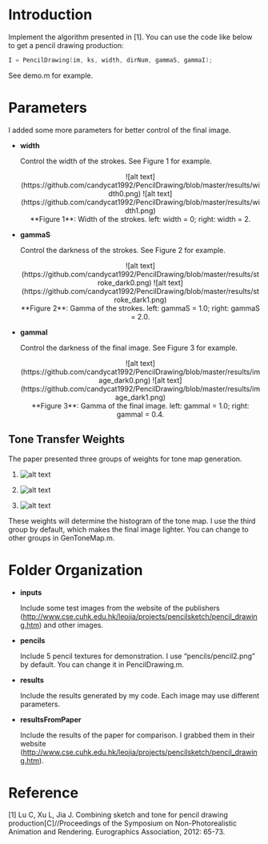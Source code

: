 
# Introduction

Implement the algorithm presented in [1]. You can use the code like below to get a pencil drawing production:

```C++
I = PencilDrawing(im, ks, width, dirNum, gammaS, gammaI);
```

See demo.m for example.

# Parameters

I added some more parameters for better control of the final image.

* **width**

	Control the width of the strokes. See Figure 1 for example.

	<center>![alt text](https://github.com/candycat1992/PencilDrawing/blob/master/results/width0.png) ![alt text](https://github.com/candycat1992/PencilDrawing/blob/master/results/width1.png)</center>

	<center>**Figure 1**: Width of the strokes. left: width = 0; right: width = 2.</center>

* **gammaS**

	Control the darkness of the strokes. See Figure 2 for example.

	<center>![alt text](https://github.com/candycat1992/PencilDrawing/blob/master/results/stroke_dark0.png) ![alt text](https://github.com/candycat1992/PencilDrawing/blob/master/results/stroke_dark1.png)</center>

	<center>**Figure 2**: Gamma of the strokes. left: gammaS = 1.0; right: gammaS = 2.0.</center>

* **gammaI**

	Control the darkness of the final image. See Figure 3 for example.

	<center>![alt text](https://github.com/candycat1992/PencilDrawing/blob/master/results/image_dark0.png) ![alt text](https://github.com/candycat1992/PencilDrawing/blob/master/results/image_dark1.png)</center>

	<center>**Figure 3**: Gamma of the final image. left: gammaI = 1.0; right: gammaI = 0.4.</center>

## Tone Transfer Weights

The paper presented three groups of weights for tone map generation.

1. ![alt text](https://github.com/candycat1992/candycat1992.github.io/blob/master/project_images/Tex2Img_1448535264.jpg)

2. ![alt text](https://github.com/candycat1992/candycat1992.github.io/blob/master/project_images/Tex2Img_1448535306.jpg)

3. ![alt text](https://github.com/candycat1992/candycat1992.github.io/blob/master/project_images/Tex2Img_1448535007.jpg)

These weights will determine the histogram of the tone map. I use the third group by default, which makes the final image lighter. You can change to other groups in GenToneMap.m.

# Folder Organization

* **inputs**

	Include some test images from the website of the publishers (http://www.cse.cuhk.edu.hk/leojia/projects/pencilsketch/pencil_drawing.htm) and other images.

* **pencils**
	
	Include 5 pencil textures for demonstration. I use “pencils/pencil2.png” by default. You can change it in PencilDrawing.m.

* **results**

	Include the results generated by my code. Each image may use different parameters.

* **resultsFromPaper**

	Include the results of the paper for comparison. I grabbed them in their website (http://www.cse.cuhk.edu.hk/leojia/projects/pencilsketch/pencil_drawing.htm).

# Reference

[1] Lu C, Xu L, Jia J. Combining sketch and tone for pencil drawing production[C]//Proceedings of the Symposium on Non-Photorealistic Animation and Rendering. Eurographics Association, 2012: 65-73.